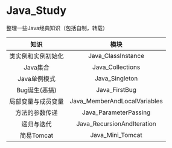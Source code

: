 # Java_Study
整理一些Java经典知识（包括自制，转载）



|        知识        |             模块             |
| :----------------: | :--------------------------: |
| 类实例和实例初始化 |      Java_ClassInstance      |
|      Java集合      |       Java_Collections       |
|    Java单例模式    |        Java_Singleton        |
|   Bug诞生(恶搞)    |        Java_FirstBug         |
| 局部变量与成员变量 | Java_MemberAndLocalVariables |
|   方法的参数传递   |    Java_ParameterPassing     |
|     递归与迭代     |  Java_RecursionAndIteration  |
|     简易Tomcat     |  Java_Mini_Tomcat            |
